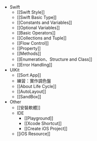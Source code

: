 - Swift
	- [[Swift Style]]
	- [[Swift Basic Type]]
	- [[Constants and Variables]]
	- [[Optional Variables]]
	- [[Basic Operators]]
	- [[Collections and Tuple]]
	- [[Flow Control]]
	- [[Property]]
	- [[Methods]]
	- [[Enumeration、Structure and Class]]
	- [[Error Handling]]	
- UIKit
	- [[Sort App]]
	- 練習：實作調色盤
	- [[About Life Cycle]]
	- [[AutoLayout]]
	- [[SandBox]]
- Other
	- [[安裝軟體]]
	- IDE
		- [[Playground]] 
		- [[Xcode Shortcut]]
		- [[Create iOS Project]]
	- [[iOS Resource]]